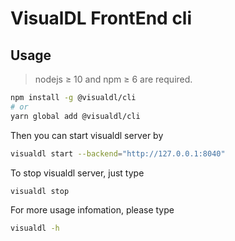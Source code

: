 # VisualDL FrontEnd cli

## Usage

> nodejs ≥ 10 and npm ≥ 6 are required.

```bash
npm install -g @visualdl/cli
# or
yarn global add @visualdl/cli
```

Then you can start visualdl server by

```bash
visualdl start --backend="http://127.0.0.1:8040"
```

To stop visualdl server, just type

```bash
visualdl stop
```

For more usage infomation, please type

```bash
visualdl -h
```
